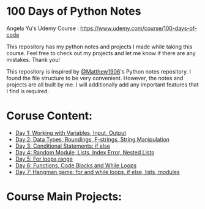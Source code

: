 # 100 Days of Python Notes


Angela Yu's Udemy Course : https://www.udemy.com/course/100-days-of-code

This repository has my python notes and projects I made while taking this course. Feel free to check out my projects and let me know if there are any mistakes. 
Thank you!

This repository is inspired by [@Matthew1906](https://www.github.com/Matthew1906)'s Python notes repository. I found the file structure to be very convenient. However, the notes and projects are all built by me. I will additionally add any important features that I find is required.

# Coruse Content:

* [Day 1: Working with Variables, Input, Output](Beginner/01/)
* [Day 2: Data Types, Roundings, F-strings, String Manipulation](Beginner/02/)
* [Day 3: Conditional Statements: if else](Beginner/03/)
* [Day 4: Random Module, Lists, Index Error, Nested Lists](Beginner/04/)
* [Day 5: For loops,range ](Beginner/05/)
* [Day 6: Functions, Code Blocks and While Loops](Beginner/06)
* [Day 7: Hangman game: for and while loops, if else, lists, modules](Beginner/07)

# Course Main Projects:

